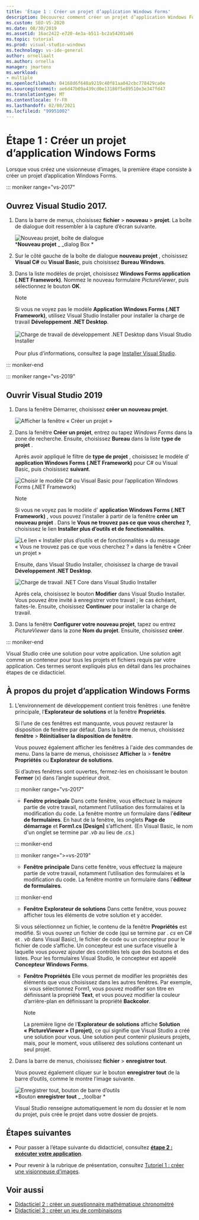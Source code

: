 ```yaml
---
title: 'Étape 1 : Créer un projet d’application Windows Forms'
description: Découvrez comment créer un projet d’application Windows Forms pour votre visionneuse d’images.
ms.custom: SEO-VS-2020
ms.date: 08/30/2019
ms.assetid: 16ac2422-e720-4e3a-b511-bc2a54201a86
ms.topic: tutorial
ms.prod: visual-studio-windows
ms.technology: vs-ide-general
author: ornellaalt
ms.author: ornella
manager: jmartens
ms.workload:
- multiple
ms.openlocfilehash: 04168d6f648a9219c40f81aa042cbc778429ca0e
ms.sourcegitcommit: ae6d47b09a439cd0e13180f5e89510e3e347fd47
ms.translationtype: MT
ms.contentlocale: fr-FR
ms.lasthandoff: 02/08/2021
ms.locfileid: "99951002"
---
```

# <a name="step-1-create-a-windows-forms-app-project"></a>Étape 1 : Créer un projet d’application Windows Forms

Lorsque vous créez une visionneuse d’images, la première étape consiste à créer un projet d’application Windows Forms.

::: moniker range="vs-2017"

## <a name="open-visual-studio-2017"></a>Ouvrez Visual Studio 2017.

1. Dans la barre de menus, choisissez **fichier**  >  **nouveau**  >  **projet**. La boîte de dialogue doit ressembler à la capture d’écran suivante.

     ![Nouveau projet, boîte de dialogue](../ide/media/newprojectdialogcallouts.png)<br/>***Nouveau projet** _ _dialog Box *

2. Sur le côté gauche de la boîte de dialogue **nouveau projet** , choisissez **Visual C#** ou **Visual Basic**, puis choisissez **Bureau Windows**.

3. Dans la liste modèles de projet, choisissez **Windows Forms application (.NET Framework)**. Nommez le nouveau formulaire *PictureViewer*, puis sélectionnez le bouton **OK**.

    >[!NOTE]
    >Si vous ne voyez pas le modèle **Application Windows Forms (.NET Framework)**, utilisez Visual Studio Installer pour installer la charge de travail **Développement .NET Desktop**.<br/><br/>![Charge de travail de développement .NET Desktop dans Visual Studio Installer](../ide/media/dot-net-desktop-dev-workload.png)<br/><br/> Pour plus d’informations, consultez la page [Installer Visual Studio](../install/install-visual-studio.md).

::: moniker-end

::: moniker range="vs-2019"

## <a name="open-visual-studio-2019"></a>Ouvrir Visual Studio 2019

1. Dans la fenêtre Démarrer, choisissez **créer un nouveau projet**.

   ![Afficher la fenêtre « Créer un projet »](../get-started/media/vs-2019/create-new-project-dark-theme.png)

1. Dans la fenêtre **Créer un projet**, entrez ou tapez *Windows Forms* dans la zone de recherche. Ensuite, choisissez **Bureau** dans la liste **type de projet** .

   Après avoir appliqué le filtre de **type de projet** , choisissez le modèle d' **application Windows Forms (.NET Framework)** pour C# ou Visual Basic, puis choisissez **suivant**.

   ![Choisir le modèle C# ou Visual Basic pour l’application Windows Forms (.NET Framework)](./media/create-new-project-search-winforms-filtered.png)

   > [!NOTE]
   > Si vous ne voyez pas le modèle d' **application Windows Forms (.NET Framework)** , vous pouvez l’installer à partir de la fenêtre **créer un nouveau projet** . Dans le **Vous ne trouvez pas ce que vous cherchez ?**, choisissez le lien **Installer plus d’outils et de fonctionnalités**.
   >
   > ![Le lien « Installer plus d’outils et de fonctionnalités » du message « Vous ne trouvez pas ce que vous cherchez ? » dans la fenêtre « Créer un projet »](../get-started/media/vs-2019/not-finding-what-looking-for.png)
   >
   > Ensuite, dans Visual Studio Installer, choisissez la charge de travail **Développement .NET Desktop**.
   >
   > ![Charge de travail .NET Core dans Visual Studio Installer](../ide/media/install-dot-net-desktop-env.png)
   >
   > Après cela, choisissez le bouton **Modifier** dans Visual Studio Installer. Vous pouvez être invité à enregistrer votre travail ; le cas échéant, faites-le. Ensuite, choisissez **Continuer** pour installer la charge de travail.

1. Dans la fenêtre **Configurer votre nouveau projet**, tapez ou entrez *PictureViewer* dans la zone **Nom du projet**. Ensuite, choisissez **créer**.

::: moniker-end

Visual Studio crée une solution pour votre application. Une solution agit comme un conteneur pour tous les projets et fichiers requis par votre application. Ces termes seront expliqués plus en détail dans les prochaines étapes de ce didacticiel.

## <a name="about-the-windows-forms-app-project"></a>À propos du projet d’application Windows Forms

1. L’environnement de développement contient trois fenêtres : une fenêtre principale, l’**Explorateur de solutions** et la fenêtre **Propriétés**.

     Si l’une de ces fenêtres est manquante, vous pouvez restaurer la disposition de fenêtre par défaut. Dans la barre de menus, choisissez **fenêtre**  >  **Réinitialiser la disposition de fenêtre**.

     Vous pouvez également afficher les fenêtres à l'aide des commandes de menu. Dans la barre de menus, choisissez **Afficher** la  >  **fenêtre Propriétés** ou **Explorateur de solutions**.

     Si d’autres fenêtres sont ouvertes, fermez-les en choisissant le bouton **Fermer** (x) dans l’angle supérieur droit.

    ::: moniker range="vs-2017"

    * **Fenêtre principale** Dans cette fenêtre, vous effectuez la majeure partie de votre travail, notamment l’utilisation des formulaires et la modification du code. La fenêtre montre un formulaire dans l’**éditeur de formulaires**. En haut de la fenêtre, les onglets **Page de démarrage** et **Form1.cs [Design]** s’affichent. (En Visual Basic, le nom d'un onglet se termine par *.vb* au lieu de *.cs*.)

    ::: moniker-end

    ::: moniker range=">=vs-2019"

    * **Fenêtre principale** Dans cette fenêtre, vous effectuez la majeure partie de votre travail, notamment l’utilisation des formulaires et la modification du code. La fenêtre montre un formulaire dans l’**éditeur de formulaires**.

    ::: moniker-end

    * **Fenêtre Explorateur de solutions** Dans cette fenêtre, vous pouvez afficher tous les éléments de votre solution et y accéder.

    Si vous sélectionnez un fichier, le contenu de la fenêtre **Propriétés** est modifié. Si vous ouvrez un fichier de code (qui se termine par *. cs* en C# et *. vb* dans Visual Basic), le fichier de code ou un concepteur pour le fichier de code s’affiche. Un concepteur est une surface visuelle à laquelle vous pouvez ajouter des contrôles tels que des boutons et des listes. Pour les formulaires Visual Studio, le concepteur est appelé **Concepteur Windows Forms**.

    * **Fenêtre Propriétés** Elle vous permet de modifier les propriétés des éléments que vous choisissez dans les autres fenêtres. Par exemple, si vous sélectionnez Form1, vous pouvez modifier son titre en définissant la propriété **Text**, et vous pouvez modifier la couleur d’arrière-plan en définissant la propriété **Backcolor**.

      > [!NOTE]
      > La première ligne de l’**Explorateur de solutions** affiche **Solution « PictureViewer » (1 projet)**, ce qui signifie que Visual Studio a créé une solution pour vous. Une solution peut contenir plusieurs projets, mais, pour le moment, vous utiliserez des solutions contenant un seul projet.

1. Dans la barre de menus, choisissez **fichier**  >  **enregistrer tout**.

     Vous pouvez également cliquer sur le bouton **enregistrer tout** de la barre d’outils, comme le montre l’image suivante.

     ![Enregistrer tout, bouton de barre d’outils](../ide/media/express_iconsaveall.png)<br/>
     *Bouton **enregistrer tout** _ _toolbar *

     Visual Studio renseigne automatiquement le nom du dossier et le nom du projet, puis crée le projet dans votre dossier de projets.

## <a name="next-steps"></a>Étapes suivantes

* Pour passer à l’étape suivante du didacticiel, consultez **[étape 2 : exécuter votre application](../ide/step-2-run-your-program.md)**.

* Pour revenir à la rubrique de présentation, consultez [Tutoriel 1 : créer une visionneuse d’images](../ide/tutorial-1-create-a-picture-viewer.md).

## <a name="see-also"></a>Voir aussi

* [Didacticiel 2 : créer un questionnaire mathématique chronométré](tutorial-2-create-a-timed-math-quiz.md)
* [Didacticiel 3 : créer un jeu de combinaisons](tutorial-3-create-a-matching-game.md)
